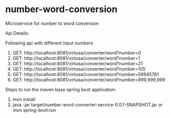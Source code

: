 # number-word-conversion
Microservice for number to word conversion

Api Details:

Following api with different input numbers
1. GET: http://localhost:8081/virtusa/converter/word?number=0
1. GET: http://localhost:8081/virtusa/converter/word?number=1
1. GET: http://localhost:8081/virtusa/converter/word?number=21
1. GET: http://localhost:8081/virtusa/converter/word?number=105
1. GET: http://localhost:8081/virtusa/converter/word?number=56945781
1. GET: http://localhost:8081/virtusa/converter/word?number=999,999,999

Steps to run the maven base spring boot application:
1. mvn install
2. java -jar target/number-word-converter-service-0.0.1-SNAPSHOT.jar or mvn spring-boot:run
